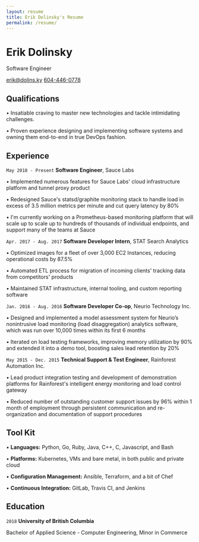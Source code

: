 ```yaml
---
layout: resume
title: Erik Dolinsky's Resume
permalink: /resume/
---
```

# Erik Dolinsky
Software Engineer

<div id="webaddress">
<a href="mailto:erik@dolins.ky">erik@dolins.ky</a>
<a href="tel:6044460778">604-446-0778</a>
</div>

## Qualifications

• Insatiable craving to master new technologies and tackle intimidating 
  challenges.

• Proven experience designing and implementing software systems and
  owning them end-to-end in true DevOps fashion.

## Experience

`May 2018 - Present`
__Software Engineer__, Sauce Labs

• Implemented numerous features for Sauce Labs' cloud infrastructure platform
  and tunnel proxy product

• Redesigned Sauce's statsd/graphite monitoring stack to handle load in
  excess of 3.5 million metrics per minute and cut query latency by 80%

• I'm currently working on a Prometheus-based monitoring platform that will
  scale up to scale up to hundreds of thousands of individual endpoints, and
  support many of the teams at Sauce

`Apr. 2017 - Aug. 2017`
__Software Developer Intern__, STAT Search Analytics

• Optimized images for a fleet of over 3,000 EC2 Instances, reducing
  operational costs by 87.5%

• Automated ETL process for migration of incoming clients' tracking data
  from competitors' products

• Maintained STAT infrastructure, internal tooling, and custom reporting
  software

`Jan. 2016 - Aug. 2016`
__Software Developer Co-op__, Neurio Technology Inc.

• Designed and implemented a model assessment system for Neurio’s nonintrusive
  load monitoring (load disaggregation) analytics software, which was run over
  10,000 times within its first 6 months

• Iterated on load testing frameworks, improving memory utilization by 90%
  and extended it into a demo tool, boosting sales lead retention by 20%

`May 2015 - Dec. 2015`
__Technical Support & Test Engineer__, Rainforest Automation Inc.

• Lead product integration testing and development of demonstration platforms
  for Rainforest's intelligent energy monitoring and load control gateway

• Reduced number of outstanding customer support issues by 96% within 1 month
  of employment through persistent communication and re-organization and
  documentation of support procedures

## Tool Kit

• __Languages:__ Python, Go, Ruby, Java, C++, C, Javascript, and Bash

• __Platforms:__ Kubernetes, VMs and bare metal, in both public and private
  cloud

• __Configuration Management:__ Ansible, Terraform, and a bit of Chef

• __Continuous Integration:__ GitLab, Travis CI, and Jenkins

## Education

`2018`
__University of British Columbia__

Bachelor of Applied Science - Computer Engineering, Minor in Commerce
